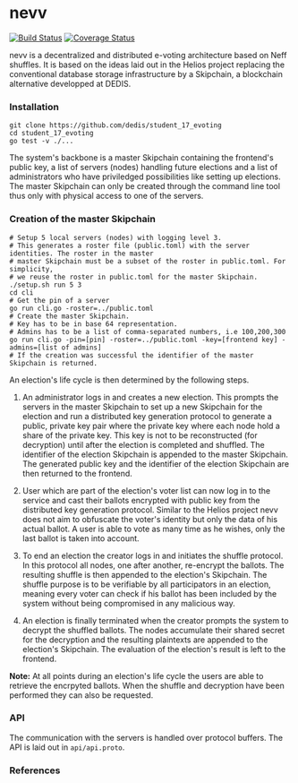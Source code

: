 # nevv

[![Build Status](https://travis-ci.org/dedis/student_17_evoting.svg?branch=master)](https://travis-ci.org/dedis/student_17_evoting)
[![Coverage Status](https://coveralls.io/repos/github/dedis/student_17_evoting/badge.svg?branch=master)](https://coveralls.io/github/dedis/student_17_evoting?branch=master&service=github)

nevv is a decentralized and distributed e-voting architecture based on Neff shuffles. It is based
on the ideas laid out in the Helios project replacing the conventional database storage
infrastructure by a Skipchain, a blockchain alternative developped at DEDIS.

### Installation
```shell
git clone https://github.com/dedis/student_17_evoting
cd student_17_evoting
go test -v ./...
```

The system's backbone is a master Skipchain containing the frontend's public key,
a list of servers (nodes) handling future elections and a list of administrators who have
priviledged possibilities like setting up elections. The master Skipchain can only be
created through the command line tool thus only with physical access to one of the servers.

### Creation of the master Skipchain
```shell
# Setup 5 local servers (nodes) with logging level 3.
# This generates a roster file (public.toml) with the server identities. The roster in the master
# master Skipchain must be a subset of the roster in public.toml. For simplicity,
# we reuse the roster in public.toml for the master Skipchain. 
./setup.sh run 5 3
cd cli
# Get the pin of a server
go run cli.go -roster=../public.toml
# Create the master Skipchain.
# Key has to be in base 64 representation.
# Admins has to be a list of comma-separated numbers, i.e 100,200,300
go run cli.go -pin=[pin] -roster=../public.toml -key=[frontend key] -admins=[list of admins]
# If the creation was successful the identifier of the master Skipchain is returned.
```

An election's life cycle is then determined by the following steps.

1. An administrator logs in and creates a new election. This prompts the servers in the
master Skipchain to set up a new Skipchain for the election and run a distributed key
generation protocol to generate a public, private key pair where the private key where each
node hold a share of the private key. This key is not to be reconstructed (for decryption)
until after the election is completed and shuffled. The identifier of the election Skipchain
is appended to the master Skipchain.
The generated public key and the identifier of the election Skipchain are then returned to the
frontend.

2. User which are part of the election's voter list can now log in to the service and cast
their ballots encrypted with public key from the distributed key generation protocol. Similar
to the Helios project nevv does not aim to obfuscate the voter's identity but only the data
of his actual ballot. A user is able to vote as many time as he wishes, only the last ballot
is taken into account.

3. To end an election the creator logs in and initiates the shuffle protocol. In this protocol
all nodes, one after another, re-encrypt the ballots. The resulting shuffle is then appended
to the election's Skipchain. The shuffle purpose is to be verifiable by all participators in
an election, meaning every voter can check if his ballot has been included by the system without
being compromised in any malicious way.

4. An election is finally terminated when the creator prompts the system to decrypt the
shuffled ballots. The nodes accumulate their shared secret for the decryption and the resulting
plaintexts are appended to the election's Skipchain. The evaluation of the election's result
is left to the frontend.

**Note:** At all points during an election's life cycle the users are able to retrieve the
encrpyted ballots. When the shuffle and decryption have been performed they can also be
requested.

### API
The communication with the servers is handled over protocol buffers. The API is laid out
in ```api/api.proto```.

### References
